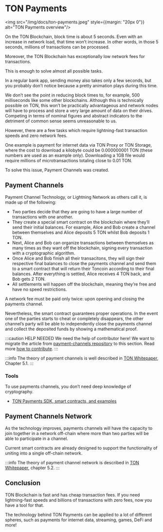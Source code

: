 # TON Payments

<img src="/img/docs/ton-payments.jpeg" style={{margin: "20px 0"}} alt="TON Payments overview"/>

On the TON Blockchain, block time is about 5 seconds. Even with an increase in network load, that time won’t increase. In other words, in those 5 seconds, millions of transactions can be processed.

Moreover, the TON Blockchain has exceptionally low network fees for transactions.

This is enough to solve almost all possible tasks.

In a regular bank app, sending money also takes only a few seconds, but you probably don’t notice because a pretty animation plays during this time.

We don’t see the point in reducing block times to, for example, 500 milliseconds like some other blockchains. Although this is technically possible on TON, this won’t be practically advantageous and network nodes will have to process and store a very large amount of data on their drives. Competing in terms of nominal figures and abstract indicators to the detriment of common sense seems unreasonable to us.

However, there are a few tasks which require lightning-fast transaction speeds and zero network fees.

One example is payment for internet data via TON Proxy or TON Storage, where the cost to download a kilobyte could be 0.000000001 TON (these numbers are used as an example only). Downloading a 1GB file would require millions of microtransactions totaling close to 0.01 TON.

To solve this issue, Payment Channels was created.

## Payment Channels

Payment Channel Technology, or Lightning Network as others call it, is made up of the following:

* Two parties decide that they are going to have a large number of transactions with one another.
* They create a special smart contract on the blockchain where they’ll send their initial balances. For example, Alice and Bob create a channel between themselves and Alice deposits 5 TON whilst Bob deposits 1 TON.
* Next, Alice and Bob can organize transactions between themselves as many times as they want off the blockchain, signing every transaction with a cryptographic algorithm.
* Once Alice and Bob finish all their transacitons, they will sign their respective final balances to close the payments channel and send them to a smart contract that will return their Toncoin according to their final balances. After everything is settled, Alice receives 4 TON back, and Bob gets 2 TON.
* All settlements will happen off the blockchain, meaning they’re free and have no speed restrictions.

A network fee must be paid only twice: upon opening and closing the payments channel.

Nevertheless, the smart contract guarantees proper operations. In the event one of the parties starts to cheat or completely disappears, the other channel’s party will be able to independently close the payments channel and collect the deposited funds by showing a mathematical proof.

:::caution HELP NEEDED
We need the help of contributor here! We want to migrate the article from [payment-channels repository](https://github.com/ton-blockchain/payment-channels) to this section. Read more [how to contribute](/contribute).
:::

:::info
The theory of payment channels is well described in [TON Whitepaper](https://ton.org/docs/ton.pdf), Chapter 5.1.
:::


### Tools

To use payments channels, you don’t need deep knowledge of cryptography.  

* [TON Payments SDK, smart contracts, and examples](/develop/dapps/defi/ton-payments)

## Payment Channels Network

As the technology improves, payments channels will have the capacity to join together in a network off-chain where more than two parties will be able to participate in a channel.

Current smart contracts are already designed to support the functionality of uniting into a single off-chain network.

:::info
The theory of payment channel network is described in [TON Whitepaper](https://ton.org/docs/ton.pdf), chapter 5.2.
:::

## Conclusion

TON Blockchain is fast and has cheap transaction fees. If you need lightning-fast speeds and billions of transactions with zero fees, now you have a tool for that.

The technology behind TON Payments can be applied to a lot of different spheres, such as payments for internet data, streaming, games, DeFi and more!
